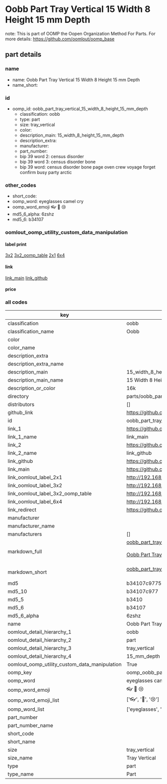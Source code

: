 # Oobb Part Tray Vertical 15 Width 8 Height 15 mm Depth  

note: This is part of OOMP the Oopen Organization Method For Parts. For more details: https://github.com/oomlout/oomp_base

##  part details
  







### name
* name: Oobb Part Tray Vertical 15 Width 8 Height 15 mm Depth
* name_short: 
### id
* oomp_id: oobb_part_tray_vertical_15_width_8_height_15_mm_depth
  * classification: oobb
  * type: part
  * size: tray_vertical
  * color: 
  * description_main: 15_width_8_height_15_mm_depth
  * description_extra: 
  * manufacturer: 
  * part_number: 
  * bip 39 word 2: census disorder
  * bip 39 word 3: census disorder bone
  * bip 39 word: census disorder bone page oven crew voyage forget confirm busy party arctic

### other_codes
* short_code: 
* oomp_word: eyeglasses camel cry
* oomp_word_emoji :eyeglasses: :camel: :cry:
* md5_6_alpha: 6zshz
* md5_6: b34107






### oomlout_oomp_utility_custom_data_manipulation
#### label print
[3x2](http://192.168.1.245:1112/?label=oomp%206zshz)
[3x2_oomp_table](http://192.168.1.108:1112/?label=oomp%206zshz)
[2x1](http://192.168.1.242:1112/?label=oomp%206zshz)
[6x4](http://192.168.1.55:1112/?label=oomp%206zshz)    

#### link

[link_main](https://github.com/oomlout/oomlout_oomp_version_1_messy/tree/main/parts/oobb_part_tray_vertical_15_width_8_height_15_mm_depth) [link_github](https://github.com/oomlout/oomlout_oomp_version_1_messy/tree/main/parts/oobb_part_tray_vertical_15_width_8_height_15_mm_depth)                             

#### price







### all codes 
| key | value |  
| --- | --- |  
| classification | oobb |  
| classification_name | Oobb |  
| color |  |  
| color_name |  |  
| description_extra |  |  
| description_extra_name |  |  
| description_main | 15_width_8_height_15_mm_depth |  
| description_main_name | 15 Width 8 Height 15 mm Depth |  
| description_or_color | 16k |  
| directory | parts/oobb_part_tray_vertical_15_width_8_height_15_mm_depth |  
| distributors | [] |  
| github_link | https://github.com/oomlout/oomlout_oomp_part_src/tree/main/parts/oobb_part_tray_vertical_15_width_8_height_15_mm_depth |  
| id | oobb_part_tray_vertical_15_width_8_height_15_mm_depth |  
| link_1 | https://github.com/oomlout/oomlout_oomp_version_1_messy/tree/main/parts/oobb_part_tray_vertical_15_width_8_height_15_mm_depth |  
| link_1_name | link_main |  
| link_2 | https://github.com/oomlout/oomlout_oomp_version_1_messy/tree/main/parts/oobb_part_tray_vertical_15_width_8_height_15_mm_depth |  
| link_2_name | link_github |  
| link_github | https://github.com/oomlout/oomlout_oomp_version_1_messy/tree/main/parts/oobb_part_tray_vertical_15_width_8_height_15_mm_depth |  
| link_main | https://github.com/oomlout/oomlout_oomp_version_1_messy/tree/main/parts/oobb_part_tray_vertical_15_width_8_height_15_mm_depth |  
| link_oomlout_label_2x1 | http://192.168.1.242:1112/?label=oomp%206zshz |  
| link_oomlout_label_3x2 | http://192.168.1.245:1112/?label=oomp%206zshz |  
| link_oomlout_label_3x2_oomp_table | http://192.168.1.108:1112/?label=oomp%206zshz |  
| link_oomlout_label_6x4 | http://192.168.1.55:1112/?label=oomp%206zshz |  
| link_redirect | https://github.com/oomlout/oomlout_oomp_version_1_messy/tree/main/parts/oobb_part_tray_vertical_15_width_8_height_15_mm_depth |  
| manufacturer |  |  
| manufacturer_name |  |  
| manufacturers | [] |  
| markdown_full | [oobb_part_tray_vertical_15_width_8_height_15_mm_depth](none)<br>[](none)<br>[Oobb Part Tray Vertical 15 Width 8 Height 15 Mm Depth](none)<br><br> |  
| markdown_short | [oobb_part_tray_vertical_15_width_8_height_15_mm_depth](none)<br><br> |  
| md5 | b34107c9775b5ec0cd4ee9ee328fd92a |  
| md5_10 | b34107c977 |  
| md5_5 | b3410 |  
| md5_6 | b34107 |  
| md5_6_alpha | 6zshz |  
| name | Oobb Part Tray Vertical 15 Width 8 Height 15 mm Depth |  
| oomlout_detail_hierarchy_1 | oobb |  
| oomlout_detail_hierarchy_2 | part |  
| oomlout_detail_hierarchy_3 | tray_vertical |  
| oomlout_detail_hierarchy_4 | 15_mm_depth |  
| oomlout_oomp_utility_custom_data_manipulation | True |  
| oomp_key | oomp_oobb_part_tray_vertical_15_width_8_height_15_mm_depth |  
| oomp_word | eyeglasses camel cry |  
| oomp_word_emoji | :eyeglasses: :camel: :cry: |  
| oomp_word_emoji_list | [':eyeglasses:', ':camel:', ':cry:'] |  
| oomp_word_list | ['eyeglasses', 'camel', 'cry'] |  
| part_number |  |  
| part_number_name |  |  
| short_code |  |  
| short_name |  |  
| size | tray_vertical |  
| size_name | Tray Vertical |  
| type | part |  
| type_name | Part |  
